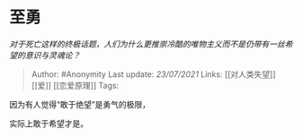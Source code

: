 # 至勇
*对于死亡这样的终极话题，人们为什么更推崇冷酷的唯物主义而不是仍带有一丝希望的意识与灵魂论？*

> Author: #Anonymity
Last update: *23/07/2021* 
Links: [[对人类失望]] [[爱]] [[恋爱原理]]
Tags:   



因为有人觉得“敢于绝望”是勇气的极限，

实际上敢于希望才是。




